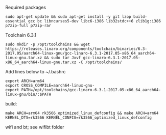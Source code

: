 Required packages
```
sudo apt-get update && sudo apt-get install -y git lzop build-essential gcc bc libncurses5-dev libc6-i386 lib32stdc++6 zlib1g:i386 p7zip-full p7zip-rar
```
Toolchain 6.3.1
```
sudo mkdir -p /opt/toolchains && wget https://releases.linaro.org/components/toolchain/binaries/6.3-2017.05/aarch64-linux-gnu/gcc-linaro-6.3.1-2017.05-x86_64_aarch64-linux-gnu.tar.xz && sudo tar Jxvf gcc-linaro-6.3.1-2017.05-x86_64_aarch64-linux-gnu.tar.xz -C /opt/toolchains/
```
Add lines below to ~/.bashrc
```
export ARCH=arm64
export CROSS_COMPILE=aarch64-linux-gnu-
export PATH=/opt/toolchains/gcc-linaro-6.3.1-2017.05-x86_64_aarch64-linux-gnu/bin/:$PATH
```

build:
```
make ARCH=arm64 rk3566_optimized_linux_defconfig && make ARCH=arm64 KERNEL_DTS=rk3566 KERNEL_CONFIG=rk3566_optimized_linux_defconfig
```

wifi and bt; see wifibt folder
